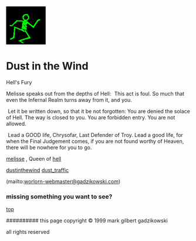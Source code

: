![dancer](assets/dancer.gif)

# Dust in the Wind



 Hell's Fury

Melisse speaks out from the depths of Hell: 
 ![xparent](assets/xparent.gif)  This act is foul. So much that even the Infernal Realm turns away from it, and you. 


 ![xparent](assets/xparent.gif)  Let it be written down, so that it be not forgotten: You are denied the solace of Hell. The way is closed to you. You are forbidden entry. You are not allowed. 


 ![xparent](assets/xparent.gif)  Lead a GOOD life, Chrysofar, Last Defender of Troy. Lead a good life, for when the Final Judgement comes, if you are not found worthy of Heaven, there will be nowhere for you to go. 


 [melisse](melisse.md) , Queen of  [hell](hell.md)  







  [dustinthewind](dustinthewind.md)  [dust_traffic](dust_traffic.md) 

 (mailto:worlorn-webmaster@gadzikowski.com) 

 
### missing something you want to see?



 [top](#top) 

 
########## this page copyright © 1999 mark gilbert gadzikowski

 all rights reserved